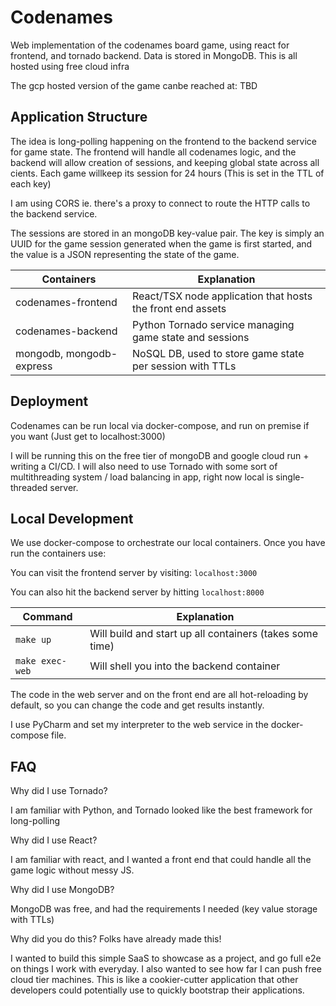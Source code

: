 # Codenames
Web implementation of the codenames board game, using react for frontend, and tornado backend.
Data is stored in MongoDB. This is all hosted using free cloud infra

The gcp hosted version of the game canbe reached at: TBD

## Application Structure

The idea is long-polling happening on the frontend to the backend service for game state.
The frontend will handle all codenames logic, and the backend will allow 
creation of sessions, and keeping global state across all cients.
Each game willkeep its session for 24 hours (This is set in the TTL of each key)

I am using CORS ie. there's a proxy to connect to route the HTTP calls to the backend service.

The sessions are stored in an mongoDB key-value pair. The key is simply an UUID for the game session 
generated when the game is first started, and the value is a JSON representing the state
of the game.

Containers  | Explanation
------------- | -------------
codenames-frontend  | React/TSX node application that hosts the front end assets
codenames-backend  | Python Tornado service managing game state and sessions
mongodb, mongodb-express  | NoSQL DB, used to store game state per session with TTLs

## Deployment

Codenames can be run local via docker-compose, and run on premise if you want (Just get to localhost:3000)

I will be running this on the free tier of mongoDB and google cloud run + writing a CI/CD.
I will also need to use Tornado with some sort of multithreading system / load balancing in app, right now local is 
single-threaded server.

## Local Development

We use docker-compose to orchestrate our local containers. Once you have run the containers use:

You can visit the frontend server by visiting: `localhost:3000`

You can also hit the backend server by hitting `localhost:8000`

Command  | Explanation
------------- | -------------
`make up` | Will build and start up all containers (takes some time)
`make exec-web` | Will shell you into the backend container

The code in the web server and on the front end are all hot-reloading by default, so you can change the code
and get results instantly.

I use PyCharm and set my interpreter to the web service in the docker-compose file.

## FAQ

Why did I use Tornado? 

I am familiar with Python, and Tornado looked like the best framework for long-polling

Why did I use React?

I am familiar with react, and I wanted a front end that could handle all the game logic without messy JS.

Why did I use MongoDB?

MongoDB was free, and had the requirements I needed (key value storage with TTLs)

Why did you do this? Folks have already made this!

I wanted to build this simple SaaS to showcase as a project, and go full e2e on things I work with
everyday. I also wanted to see how far I can push free cloud tier machines. This is like a cookier-cutter application 
that other developers could potentially use to quickly bootstrap their applications.
